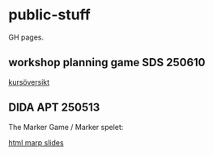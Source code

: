 # public-stuff
GH pages. 


## workshop planning game SDS 250610
[kursöversikt](https://dida-masse.github.io/public-stuff/sds-workshop-250610/kurs%C3%B6versikt-2026.pdf)

## DIDA APT 250513
The Marker Game / Marker spelet:

[html marp slides](https://dida-masse.github.io/public-stuff/dida-apt-250513/index.html)
